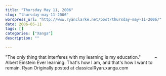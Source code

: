 ```yaml
---
title: "Thursday May 11, 2006"
slug: "thursday-may-11-2006"
wordpress_url: "http://www.ryanclarke.net/post/thursday-may-11-2006/"
date: 2006-05-11
tags: []
categories: ["Xanga"]
description: ""

---
```


"The only thing that interferes with my learning is my education."
          \~ Albert Einstein
Ever learning. That's how I am, and that's how I want to remain.
Ryan
Originally posted at classicalRyan.xanga.com
